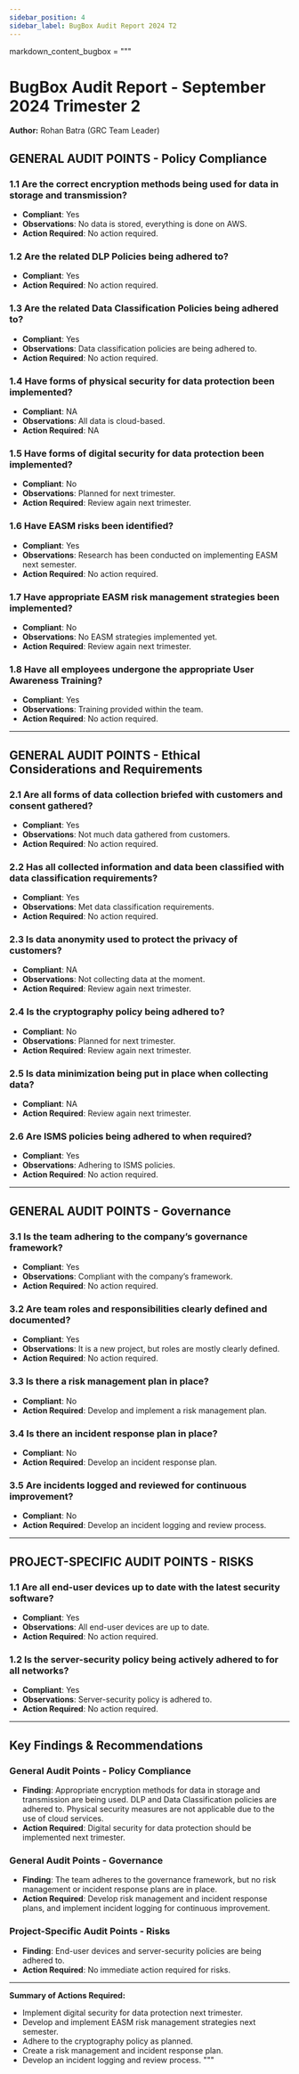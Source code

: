 ```yaml
---
sidebar_position: 4
sidebar_label: BugBox Audit Report 2024 T2
---
```


markdown_content_bugbox = """
# BugBox Audit Report - September 2024 Trimester 2

**Author:** Rohan Batra (GRC Team Leader)

## GENERAL AUDIT POINTS - Policy Compliance

### 1.1 Are the correct encryption methods being used for data in storage and transmission?
- **Compliant**: Yes
- **Observations**: No data is stored, everything is done on AWS.
- **Action Required**: No action required.

### 1.2 Are the related DLP Policies being adhered to?
- **Compliant**: Yes
- **Action Required**: No action required.

### 1.3 Are the related Data Classification Policies being adhered to?
- **Compliant**: Yes
- **Observations**: Data classification policies are being adhered to.
- **Action Required**: No action required.

### 1.4 Have forms of physical security for data protection been implemented?
- **Compliant**: NA
- **Observations**: All data is cloud-based.
- **Action Required**: NA

### 1.5 Have forms of digital security for data protection been implemented?
- **Compliant**: No
- **Observations**: Planned for next trimester.
- **Action Required**: Review again next trimester.

### 1.6 Have EASM risks been identified?
- **Compliant**: Yes
- **Observations**: Research has been conducted on implementing EASM next semester.
- **Action Required**: No action required.

### 1.7 Have appropriate EASM risk management strategies been implemented?
- **Compliant**: No
- **Observations**: No EASM strategies implemented yet.
- **Action Required**: Review again next trimester.

### 1.8 Have all employees undergone the appropriate User Awareness Training?
- **Compliant**: Yes
- **Observations**: Training provided within the team.
- **Action Required**: No action required.

---

## GENERAL AUDIT POINTS - Ethical Considerations and Requirements

### 2.1 Are all forms of data collection briefed with customers and consent gathered?
- **Compliant**: Yes
- **Observations**: Not much data gathered from customers.
- **Action Required**: No action required.

### 2.2 Has all collected information and data been classified with data classification requirements?
- **Compliant**: Yes
- **Observations**: Met data classification requirements.
- **Action Required**: No action required.

### 2.3 Is data anonymity used to protect the privacy of customers?
- **Compliant**: NA
- **Observations**: Not collecting data at the moment.
- **Action Required**: Review again next trimester.

### 2.4 Is the cryptography policy being adhered to?
- **Compliant**: No
- **Observations**: Planned for next trimester.
- **Action Required**: Review again next trimester.

### 2.5 Is data minimization being put in place when collecting data?
- **Compliant**: NA
- **Action Required**: Review again next trimester.

### 2.6 Are ISMS policies being adhered to when required?
- **Compliant**: Yes
- **Observations**: Adhering to ISMS policies.
- **Action Required**: No action required.

---

## GENERAL AUDIT POINTS - Governance

### 3.1 Is the team adhering to the company’s governance framework?
- **Compliant**: Yes
- **Observations**: Compliant with the company’s framework.
- **Action Required**: No action required.

### 3.2 Are team roles and responsibilities clearly defined and documented?
- **Compliant**: Yes
- **Observations**: It is a new project, but roles are mostly clearly defined.
- **Action Required**: No action required.

### 3.3 Is there a risk management plan in place?
- **Compliant**: No
- **Action Required**: Develop and implement a risk management plan.

### 3.4 Is there an incident response plan in place?
- **Compliant**: No
- **Action Required**: Develop an incident response plan.

### 3.5 Are incidents logged and reviewed for continuous improvement?
- **Compliant**: No
- **Action Required**: Develop an incident logging and review process.

---

## PROJECT-SPECIFIC AUDIT POINTS - RISKS

### 1.1 Are all end-user devices up to date with the latest security software?
- **Compliant**: Yes
- **Observations**: All end-user devices are up to date.
- **Action Required**: No action required.

### 1.2 Is the server-security policy being actively adhered to for all networks?
- **Compliant**: Yes
- **Observations**: Server-security policy is adhered to.
- **Action Required**: No action required.

---

## Key Findings & Recommendations

### General Audit Points - Policy Compliance
- **Finding**: Appropriate encryption methods for data in storage and transmission are being used. DLP and Data Classification policies are adhered to. Physical security measures are not applicable due to the use of cloud services.
- **Action Required**: Digital security for data protection should be implemented next trimester.

### General Audit Points - Governance
- **Finding**: The team adheres to the governance framework, but no risk management or incident response plans are in place.
- **Action Required**: Develop risk management and incident response plans, and implement incident logging for continuous improvement.

### Project-Specific Audit Points - Risks
- **Finding**: End-user devices and server-security policies are being adhered to.
- **Action Required**: No immediate action required for risks.

---

**Summary of Actions Required:**
- Implement digital security for data protection next trimester.
- Develop and implement EASM risk management strategies next semester.
- Adhere to the cryptography policy as planned.
- Create a risk management and incident response plan.
- Develop an incident logging and review process.
"""

